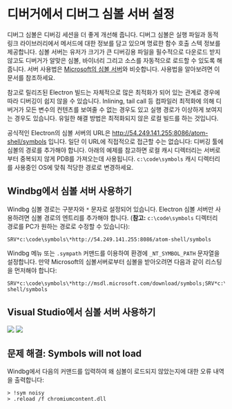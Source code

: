 # 디버거에서 디버그 심볼 서버 설정

디버그 심볼은 디버깅 세션을 더 좋게 개선해 줍니다. 디버그 심볼은 실행 파일과 동적 링크
라이브러리에서 메서드에 대한 정보를 담고 있으며 명료한 함수 호출 스텍 정보를 제공합니다.
심볼 서버는 유저가 크기가 큰 디버깅용 파일을 필수적으로 다운로드 받지 않고도 디버거가
알맞은 심볼, 바이너리 그리고 소스를 자동적으로 로드할 수 있도록 해줍니다. 서버 사용법은
[Microsoft의 심볼 서버](http://support.microsoft.com/kb/311503)와 비슷합니다.
사용법을 알아보려면 이 문서를 참조하세요.

참고로 릴리즈된 Electron 빌드는 자체적으로 많은 최적화가 되어 있는 관계로 경우에 따라
디버깅이 쉽지 않을 수 있습니다. Inlining, tail call 등 컴파일러 최적화에 의해 디버거가
모든 변수의 컨텐츠를 보여줄 수 없는 경우도 있고 실행 경로가 이상하게 보여지는 경우도
있습니다. 유일한 해결 방법은 최적화되지 않은 로컬 빌드를 하는 것입니다.

공식적인 Electron의 심볼 서버의 URL은
http://54.249.141.255:8086/atom-shell/symbols 입니다. 일단 이 URL에 직접적으로
접근할 수는 없습니다: 디버깅 툴에 심볼의 경로를 추가해야 합니다. 아래의 예제를 참고하면
로컬 캐시 디렉터리는 서버로부터 중복되지 않게 PDB를 가져오는데 사용됩니다.
`c:\code\symbols` 캐시 디렉터리를 사용중인 OS에 맞춰 적당한 경로로 변경하세요.

## Windbg에서 심볼 서버 사용하기

Windbg 심볼 경로는 구분자와 `*` 문자로 설정되어 있습니다. Electron 심볼 서버만
사용하려면 심볼 경로의 엔트리를 추가해야 합니다. (**참고:**  `c:\code\symbols`
디렉터리 경로를 PC가 원하는 경로로 수정할 수 있습니다):

```
SRV*c:\code\symbols\*http://54.249.141.255:8086/atom-shell/symbols
```

Windbg 메뉴 또는 `.sympath` 커맨드를 이용하여 환경에 `_NT_SYMBOL_PATH` 문자열을
설정합니다. 만약 Microsoft의 심볼서버로부터 심볼을 받아오려면 다음과 같이 리스팅을
먼저해야 합니다:

```
SRV*c:\code\symbols\*http://msdl.microsoft.com/download/symbols;SRV*c:\code\symbols\*http://54.249.141.255:8086/atom-shell/symbols
```

## Visual Studio에서 심볼 서버 사용하기

<img src='http://mdn.mozillademos.org/files/733/symbol-server-vc8express-menu.jpg'>
<img src='http://mdn.mozillademos.org/files/2497/2005_options.gif'>

## 문제 해결: Symbols will not load

Windbg에서 다음의 커맨드를 입력하여 왜 심볼이 로드되지 않았는지에 대한 오류 내역을
출력합니다:

```
> !sym noisy
> .reload /f chromiumcontent.dll
```

